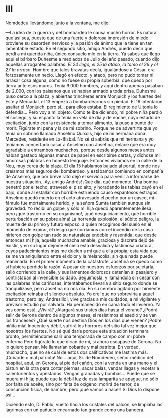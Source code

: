 # III

Nomdedeu llevándome junto a la ventana, me dijo:

—La idea de la guerra y del bombardeo le causa mucho horror. Es natural que así
sea, puesto que de una fuerte y dolorosa impresión de miedo proviene su
desorden nervioso y la pasión de ánimo que la tiene en tan lamentable estado.
En el segundo sitio, amigo Andrés, puedo decir que perdí a mi querida niña,
único consuelo mío en la tierra. Ya sabes que llego aquí el bárbaro Duhesme
a mediados de Julio del año pasado, cuando dijo aquellas arrogantes palabras:
*El 24 llego, el 25 la ataco, la tomo el 26 y el 27 la arraso*. Hombre que
tales bravatas decía, igualándose a César, era forzosamente un necio. Llegó en
efecto, y atacó, pero no pudo tomar ni arrasar cosa alguna, como no fuese su
propia soberbia, que quedó por tierra ante esos muros. Tenía 9.000 hombres,
y aquí dentro apenas pasaban de 2.000, con los paisanos que se habían armado
a toda prisa. Duhesme puso cerco a la plaza, y abiertas trincheras entre
Monjuich y los fuertes del Este y Mercadal, el 13 empezó a bombardearnos sin
piedad. El 16 intentaron asaltar el Monjuich, pero sí... para ellos estaba. El
regimiento de Ultonia lo defendía... Pero voy a mi objeto. Como te iba
diciendo, mi pobre niña perdió el sosiego, y su espanto la tenía en vela de día
y de noche, cuyo estado de excitación, junto con la resistencia a tomar
alimento, la puso a punto de morir. Figúrate mi pena y la de mi sobrino. Porque
he de advertirte que yo tenía un sobrino llamado Anselmo Quixols, hijo de mi
hermana doña Mercedes, residente en La-Bisbal. No sé si sabrás que mi hermana
y yo teníamos concertado casar a Anselmo con Josefina, enlace que era muy
agradable a entrambos muchachos, porque desde algunos meses antes habían
gastado algunas manos de papel en escribirse cartas, y díchose mil amorosas
palabras en honesto lenguaje. Entonces vivíamos en la calle de la Neu, muy
cerca de la plaza. El día 15 habíamos bajado al portal, donde nos creíamos más
seguros del bombardeo, y estábamos comiendo en compañía de Anselmo, que por
breve rato dejó el servicio para venir a informarse de nuestra situación. ¡Ay,
amigo Andrés! ¡Qué día, qué momento! Una bomba penetró por el techo, atravesó
el piso alto, y horadando las tablas cayó en el bajo, donde al estallar con
horrible estruendo causó espantosos estragos. Anselmo quedó muerto en el acto
atravesado el pecho por un casco, mi fámulo fue mortalmente herido, y la señora
Sumta también aunque sin gravedad. Yo recibí un golpe, y sólo mi hija quedó
aparentemente ilesa; pero ¡qué trastorno en su organismo!, ¡qué
desquiciamiento, qué horrible perturbación en su pobre alma! La horrenda
explosión, el súbito peligro, la muerte de su primo y futuro esposo, a quien
recogimos del suelo en el momento de expirar, el riesgo que corríamos con el
incendio de la casa hirieron con golpe tan rudo su naturaleza endeble
y resentida, que desde entonces mi hija, aquella muchacha amable, graciosa
y discreta dejó de existir, y en su lugar dejome el cielo esta desvalida
y lastimosa criatura, cuyos padecimientos más me duelen a mí que a ella propia;
esta vida que se me va aniquilando entre el dolor y la melancolía, sin que nada
puede reanimarla. En el primer momento de la catástrofe, Josefina se quedó como
si hubiera perdido la razón. A pesar de nuestros esfuerzos por sujetarla, salió
corriendo a la calle, y sus lamentos dolorosos detenían al pasajero
y contristaban al invencible soldado. Seguímosla, y llamándola sin cesar con
las palabras más cariñosas, intentábamos llevarla a sitio seguro donde se
tranquilizase, pero Josefina no nos oía. En su cerebro agitado por hirviente
excitación reinaba el silencio absoluto. Yo creí que no sobreviría a aquel
trastorno; pero ¡ay, Andresillo!, vive gracias a mis cuidados, a mi vigilante
y previsor estudio por salvarla. Ha permanecido en cama todo el invierno. Ya
ves cómo está. ¿Vivirá? ¿Alargará sus tristes días hasta el verano? ¿Podrá
salir de Gerona dentro de algunos meses, si resistimos el asedio y se van los
franceses? ¿Qué suerte nos destina Dios en los días que vienen? ¡Pobre niñita
mía! Inocente y débil, sufrirá los horrores del sitio tal vez mejor que
nosotros los fuertes. No sé qué daría porque esta situación terminara pronto,
permitiéndome salir una temporada de campo con mi pobre enferma Pero figúrate
lo que dirían de mí, si ahora escapase de Gerona. No lo quiero pensar. Me
llamarían cobarde y mal patriota. En verdad, muchacho, que no sé cuál de estos
dos calificativos me lastima más. ¡Cobarde o mal patriota! No... aquí, Sr. de
Nomdedeu, señor médico del hospital, aquí, en Gerona, al pie del cañón, con la
venda en una mano y el bisturí en la otra para cortar piernas, sacar balas,
vendar llagas y recetar a calenturientos y apestados. Vengan granadas
y bombas... Puede que se muera mi hija; puede que la débil luz de esta
lamparita se apague, no sólo por falta de aceite, sino por falta de oxígeno;
morirá de terror, de consunción física, de hambre; pero ¡qué vamos a hacer! Si
Dios lo dispone así...

Diciendo esto, D. Pablo, vuelto hacia los cristales del balcón, se limpiaba las
lágrimas con un pañuelo encarnado tan grande como una bandera.
